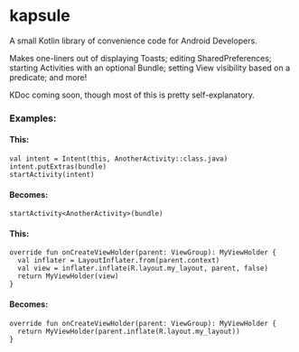 # kapsule

A small Kotlin library of convenience code for Android Developers.

Makes one-liners out of displaying Toasts; editing SharedPreferences; starting Activities with an optional Bundle; setting View visibility based on a predicate; and more!

KDoc coming soon, though most of this is pretty self-explanatory.

### Examples:
#### This:
```
val intent = Intent(this, AnotherActivity::class.java)
intent.putExtras(bundle)
startActivity(intent)
```
#### Becomes:
`startActivity<AnotherActivity>(bundle)`

#### This:
```
override fun onCreateViewHolder(parent: ViewGroup): MyViewHolder {
  val inflater = LayoutInflater.from(parent.context)
  val view = inflater.inflate(R.layout.my_layout, parent, false)
  return MyViewHolder(view)
}
```
#### Becomes:
```
override fun onCreateViewHolder(parent: ViewGroup): MyViewHolder {
  return MyViewHolder(parent.inflate(R.layout.my_layout))
}
```
